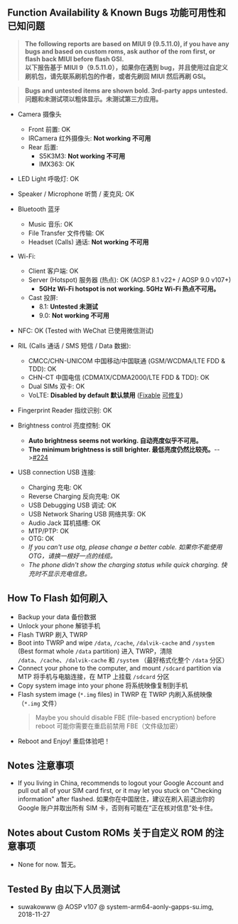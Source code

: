 ## Function Availability & Known Bugs 功能可用性和已知问题

>**The following reports are based on MIUI 9 (9.5.11.0), if you have any bugs and based on custom roms, ask author of the rom first, or flash back MIUI before flash GSI.<br />以下报告基于 MIUI 9（9.5.11.0），如果你在遇到 bug，并且使用过自定义刷机包，请先联系刷机包的作者，或者先刷回 MIUI 然后再刷 GSI。**

>**Bugs and untested items are shown bold. 3rd-party apps untested. 问题和未测试项以粗体显示。未测试第三方应用。**

* Camera 摄像头
  * Front 前置: OK
  * IRCamera 红外摄像头: **Not working 不可用**
  * Rear 后置: 
    * S5K3M3: **Not working 不可用**
    * IMX363: OK

* LED Light 呼吸灯: OK

* Speaker / Microphone 听筒 / 麦克风: OK

* Bluetooth 蓝牙
  * Music 音乐: OK
  * File Transfer 文件传输: OK
  * Headset (Calls) 通话: **Not working 不可用**

* Wi-Fi: 
  * Client 客户端: OK
  * Server (Hotspot) 服务器 (热点): OK (AOSP 8.1 v22+ / AOSP 9.0 v107+)
    * **5GHz Wi-Fi hotspot is not working. 5GHz Wi-Fi 热点不可用。**
  * Cast 投屏: 
    * 8.1: **Untested 未测试**
    * 9.0: **Not working 不可用**

* NFC: OK (Tested with WeChat 已使用微信测试)

* RIL (Calls 通话 / SMS 短信 / Data 数据):
  * CMCC/CHN-UNICOM 中国移动/中国联通 (GSM/WCDMA/LTE FDD & TDD): OK
  * CHN-CT 中国电信 (CDMA1X/CDMA2000/LTE FDD & TDD): OK
  * Dual SIMs 双卡: OK
  * VoLTE: **Disabled by default 默认禁用** ([Fixable](https://github.com/MI6XDev/treble_fix_for_wayne/wiki/fix_en_us#volte-support) [可修复](https://github.com/MI6XDev/treble_fix_for_wayne/wiki/fix_zh_cn#volte-support))

* Fingerprint Reader 指纹识别: OK

* Brightness control 亮度控制: OK
    * **Auto brightness seems not working. 自动亮度似乎不可用。**
    * **The minimum brightness is still brighter. 最低亮度仍然比较亮。**-->[#224](https://github.com/phhusson/treble_experimentations/issues/224)

* USB connection USB 连接:
    * Charging 充电: OK
    * Reverse Charging 反向充电: OK
    * USB Debugging USB 调试: OK
    * USB Network Sharing USB 网络共享: OK
    * Audio Jack 耳机插槽: OK
    * MTP/PTP: OK
    * OTG: OK
    * *If you can't use otg, please change a better cable. 如果你不能使用 OTG，请换一根好一点的线缆。*
    * *The phone didn't show the charging status while quick charging. 快充时不显示充电信息。*

## How To Flash 如何刷入

* Backup your data 备份数据
* Unlock your phone 解锁手机
* Flash TWRP 刷入 TWRP
* Boot into TWRP and wipe `/data`, `/cache`, `/dalvik-cache` and `/system` (Best format whole `/data` partition) 进入 TWRP，清除 `/data`、`/cache`、`/dalvik-cache` 和 `/system` （最好格式化整个 `/data` 分区）
* Connect your phone to the computer, and mount `/sdcard` partition via MTP 将手机与电脑连接，在 MTP 上挂载 `/sdcard` 分区
* Copy system image into your phone 将系统映像复制到手机
* Flash system image (`*.img` files) in TWRP 在 TWRP 内刷入系统映像（`*.img` 文件）
  > Maybe you should disable FBE (file-based encryption) before reboot 可能你需要在重启前禁用 FBE（文件级加密）
* Reboot and Enjoy! 重启体验吧！

## Notes 注意事项

* If you living in China, recommends to logout your Google Account and pull out all of your SIM card first, or it may let you stuck on "Checking information" after flashed. 如果你在中国居住，建议在刷入前退出你的 Google 账户并取出所有 SIM 卡，否则有可能在“正在核对信息”处卡住。

## Notes about Custom ROMs 关于自定义 ROM 的注意事项

* None for now. 暂无。

## Tested By 由以下人员测试

* suwakowww @ AOSP v107 @ system-arm64-aonly-gapps-su.img, 2018-11-27